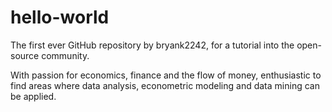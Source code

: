 # hello-world
The first ever GitHub repository by bryank2242, for a tutorial into the open-source community.

With passion for economics, finance and the flow of money, enthusiastic to find areas where data analysis, econometric modeling and data mining can be applied.

